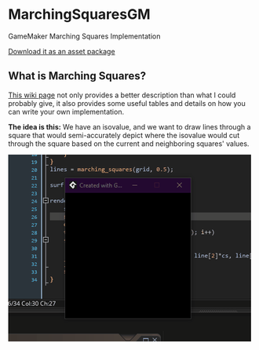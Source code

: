 # MarchingSquaresGM
GameMaker Marching Squares Implementation

[Download it as an asset package](https://github.com/SnowSnakz/MarchingSquaresGM/releases)

## What is Marching Squares?
[This wiki page](https://en.wikipedia.org/wiki/Marching_squares) not only provides a better description than what I could probably give, it also provides some useful tables and details on how you can write your own implementation.


**The idea is this:**
We have an isovalue, and we want to draw lines through a square that would semi-accurately depict where the isovalue would cut through the square based on the current and neighboring squares' values.

![Showcase Image](https://github.com/SnowSnakz/MarchingSquaresGM/raw/master/images/MarchingSquares.gif)
